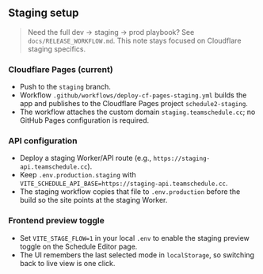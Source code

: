 ## Staging setup

> Need the full dev → staging → prod playbook? See `docs/RELEASE_WORKFLOW.md`. This note stays focused on Cloudflare staging specifics.

### Cloudflare Pages (current)
- Push to the `staging` branch.
- Workflow `.github/workflows/deploy-cf-pages-staging.yml` builds the app and publishes to the Cloudflare Pages project `schedule2-staging`.
- The workflow attaches the custom domain `staging.teamschedule.cc`; no GitHub Pages configuration is required.

### API configuration
- Deploy a staging Worker/API route (e.g., `https://staging-api.teamschedule.cc`).
- Keep `.env.production.staging` with `VITE_SCHEDULE_API_BASE=https://staging-api.teamschedule.cc`.
- The staging workflow copies that file to `.env.production` before the build so the site points at the staging Worker.

### Frontend preview toggle
- Set `VITE_STAGE_FLOW=1` in your local `.env` to enable the staging preview toggle on the Schedule Editor page.
- The UI remembers the last selected mode in `localStorage`, so switching back to live view is one click.
